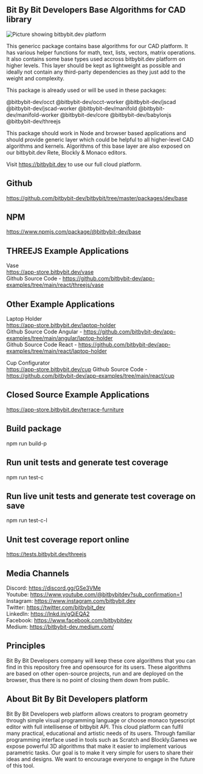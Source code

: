 ## Bit By Bit Developers Base Algorithms for CAD library

<img src="https://app.bitbybit.dev/assets/git-cover.png" alt="Picture showing bitbybit.dev platform">

This genericc package contains base algorithms for our CAD platform. It has various helper functions for math, text, lists, vectors, matrix operations. It also contains some base types used accross bitbybit.dev platform on higher levels. This layer should be kept as lightweight as possible and ideally not contain any third-party dependencies as they just add to the weight and complexity.

This package is already used or will be used in these packages:

@bitbybit-dev/occt
@bitbybit-dev/occt-worker
@bitbybit-dev/jscad
@bitbybit-dev/jscad-worker
@bitbybit-dev/manifold
@bitbybit-dev/manifold-worker
@bitbybit-dev/core
@bitbybit-dev/babylonjs
@bitbybit-dev/threejs

This package should work in Node and browser based applications and should provide generic layer which could be helpful to all higher-level CAD algorithms and kernels. Algorithms of this base layer are also exposed on our bitbybit.dev Rete, Blockly & Monaco editors.

Visit https://bitbybit.dev to use our full cloud platform.

## Github
https://github.com/bitbybit-dev/bitbybit/tree/master/packages/dev/base
## NPM
https://www.npmjs.com/package/@bitbybit-dev/base

## THREEJS Example Applications
Vase   
https://app-store.bitbybit.dev/vase   
Github Source Code - https://github.com/bitbybit-dev/app-examples/tree/main/react/threejs/vase   

## Other Example Applications
Laptop Holder   
https://app-store.bitbybit.dev/laptop-holder    
Github Source Code Angular - https://github.com/bitbybit-dev/app-examples/tree/main/angular/laptop-holder   
Github Source Code React - https://github.com/bitbybit-dev/app-examples/tree/main/react/laptop-holder   
  
Cup Configurator    
https://app-store.bitbybit.dev/cup
Github Source Code - https://github.com/bitbybit-dev/app-examples/tree/main/react/cup  

## Closed Source Example Applications
https://app-store.bitbybit.dev/terrace-furniture

## Build package
npm run build-p

## Run unit tests and generate test coverage
npm run test-c

## Run live unit tests and generate test coverage on save
npm run test-c-l

## Unit test coverage report online
https://tests.bitbybit.dev/threejs

## Media Channels
Discord: https://discord.gg/GSe3VMe  
Youtube: https://www.youtube.com/@bitbybitdev?sub_confirmation=1  
Instagram: https://www.instagram.com/bitbybit.dev  
Twitter: https://twitter.com/bitbybit_dev  
LinkedIn: https://lnkd.in/gQjEQA2  
Facebook: https://www.facebook.com/bitbybitdev  
Medium: https://bitbybit-dev.medium.com/  

## Principles
Bit By Bit Developers company will keep these core algorithms that you can find in this repository free and opensource for its users. These algorithms are based on other open-source projects, run and are deployed on the browser, thus there is no point of closing them down from public.

## About Bit By Bit Developers platform
Bit By Bit Developers web platform allows creators to program geometry through simple visual programming language or choose monaco typescript editor with full intellisense of bitbybit API. This cloud platform can fulfil many practical, educational and artistic needs of its users. Through familiar programming interface used in tools such as Scratch and Blockly.Games we expose powerful 3D algorithms that make it easier to implement various parametric tasks. Our goal is to make it very simple for users to share their ideas and designs. We want to encourage everyone to engage in the future of this tool.